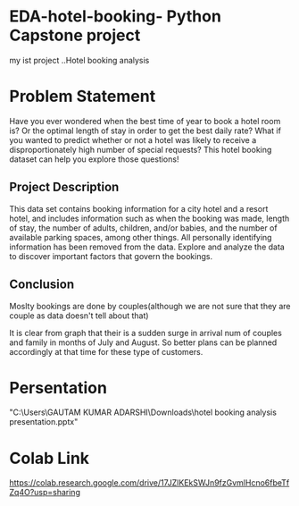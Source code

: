# EDA-hotel-booking- Python Capstone project
my ist project ..Hotel booking analysis
# Problem Statement
Have you ever wondered when the best time of year to book a hotel room is? Or the optimal length of stay in order to get the best daily rate? What if you wanted to predict whether or not a hotel was likely to receive a disproportionately high number of special requests? This hotel booking dataset can help you explore those questions!
## Project Description
This data set contains booking information for a city hotel and a resort hotel, and includes information such as when the booking was made, length of stay, the number of adults, children, and/or babies, and the number of available parking spaces, among other things. All personally identifying information has been removed from the data. Explore and analyze the data to discover important factors that govern the bookings.
## Conclusion


Moslty bookings are done by couples(although we are not sure that they are couple as data doesn't tell about that)

It is clear from graph that their is a sudden surge in arrival num of couples and family in months of July and August. So better plans can be planned accordingly at that time for these type of customers.

# Persentation
"C:\Users\GAUTAM KUMAR ADARSHI\Downloads\hotel booking analysis presentation.pptx"
# Colab Link
https://colab.research.google.com/drive/17JZlKEkSWJn9fzGvmlHcno6fbeTfZq4O?usp=sharing
